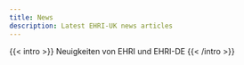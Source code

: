 ```yaml
---
title: News
description: Latest EHRI-UK news articles
---
```


{{< intro >}}
Neuigkeiten von EHRI und EHRI-DE
{{< /intro >}}
